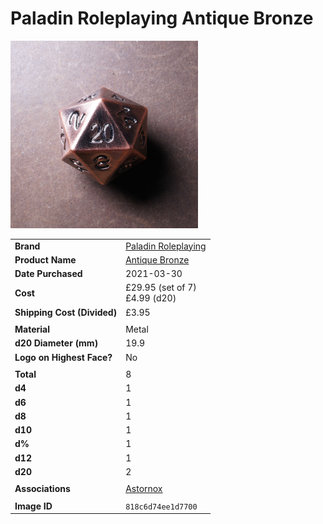 # Paladin Roleplaying Antique Bronze

<img src="https://raw.githubusercontent.com/jesskelsall/astarus-images/main/dice/818c6d74ee1d7700.jpg" height="300" />

|||
| --- | --- |
| **Brand** | [Paladin Roleplaying](https://paladinroleplaying.com/) |
| **Product Name** | [Antique Bronze](https://paladinroleplaying.com/collections/solid-metal-dice-sets/products/paladin-roleplaying-solid-metal-dice-set-antique-bronze-in-presentation-tin) |
| **Date Purchased** | 2021-03-30 |
| **Cost** | £29.95 (set of 7)<br>£4.99 (d20) |
| **Shipping Cost (Divided)** | £3.95 |
||
| **Material** | Metal |
| **d20 Diameter (mm)** | 19.9 |
| **Logo on Highest Face?** | No |
||
| **Total** | 8 |
| **d4** | 1 |
| **d6** | 1 |
| **d8** | 1 |
| **d10** | 1 |
| **d%** | 1 |
| **d12** | 1 |
| **d20** | 2 |
||
| **Associations** | [Astornox](../organisations/astornox/astornox.md) |
||
| **Image ID** | `818c6d74ee1d7700` |
